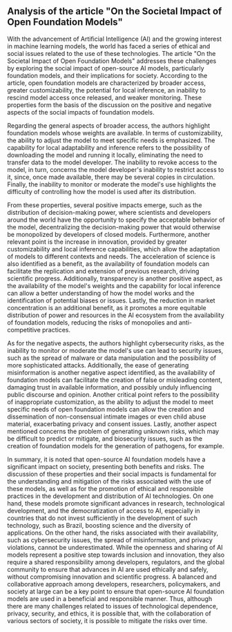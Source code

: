 ## Analysis of the article "On the Societal Impact of Open Foundation Models"

With the advancement of Artificial Intelligence (AI) and the growing interest in machine learning models, the world has faced a series of ethical and social issues related to the use of these technologies. The article "On the Societal Impact of Open Foundation Models" addresses these challenges by exploring the social impact of open-source AI models, particularly foundation models, and their implications for society. According to the article, open foundation models are characterized by broader access, greater customizability, the potential for local inference, an inability to rescind model access once released, and weaker monitoring. These properties form the basis of the discussion on the positive and negative aspects of the social impacts of foundation models.

Regarding the general aspects of broader access, the authors highlight foundation models whose weights are available. In terms of customizability, the ability to adjust the model to meet specific needs is emphasized. The capability for local adaptability and inference refers to the possibility of downloading the model and running it locally, eliminating the need to transfer data to the model developer. The inability to revoke access to the model, in turn, concerns the model developer's inability to restrict access to it, since, once made available, there may be several copies in circulation. Finally, the inability to monitor or moderate the model's use highlights the difficulty of controlling how the model is used after its distribution.

From these properties, several positive impacts emerge, such as the distribution of decision-making power, where scientists and developers around the world have the opportunity to specify the acceptable behavior of the model, decentralizing the decision-making power that would otherwise be monopolized by developers of closed models. Furthermore, another relevant point is the increase in innovation, provided by greater customizability and local inference capabilities, which allow the adaptation of models to different contexts and needs. The acceleration of science is also identified as a benefit, as the availability of foundation models can facilitate the replication and extension of previous research, driving scientific progress. Additionally, transparency is another positive aspect, as the availability of the model's weights and the capability for local inference can allow a better understanding of how the model works and the identification of potential biases or issues. Lastly, the reduction in market concentration is an additional benefit, as it promotes a more equitable distribution of power and resources in the AI ecosystem from the availability of foundation models, reducing the risks of monopolies and anti-competitive practices.

As for the negative aspects, the authors highlight cybersecurity risks, as the inability to monitor or moderate the model's use can lead to security issues, such as the spread of malware or data manipulation and the possibility of more sophisticated attacks. Additionally, the ease of generating misinformation is another negative aspect identified, as the availability of foundation models can facilitate the creation of false or misleading content, damaging trust in available information, and possibly unduly influencing public discourse and opinion. Another critical point refers to the possibility of inappropriate customization, as the ability to adjust the model to meet specific needs of open foundation models can allow the creation and dissemination of non-consensual intimate images or even child abuse material, exacerbating privacy and consent issues. Lastly, another aspect mentioned concerns the problem of generating unknown risks, which may be difficult to predict or mitigate, and biosecurity issues, such as the creation of foundation models for the generation of pathogens, for example.

In summary, it is noted that open-source AI foundation models have a significant impact on society, presenting both benefits and risks. The discussion of these properties and their social impacts is fundamental for the understanding and mitigation of the risks associated with the use of these models, as well as for the promotion of ethical and responsible practices in the development and distribution of AI technologies. On one hand, these models promote significant advances in research, technological development, and the democratization of access to AI, especially in countries that do not invest sufficiently in the development of such technology, such as Brazil, boosting science and the diversity of applications. On the other hand, the risks associated with their availability, such as cybersecurity issues, the spread of misinformation, and privacy violations, cannot be underestimated. While the openness and sharing of AI models represent a positive step towards inclusion and innovation, they also require a shared responsibility among developers, regulators, and the global community to ensure that advances in AI are used ethically and safely, without compromising innovation and scientific progress. A balanced and collaborative approach among developers, researchers, policymakers, and society at large can be a key point to ensure that open-source AI foundation models are used in a beneficial and responsible manner. Thus, although there are many challenges related to issues of technological dependence, privacy, security, and ethics, it is possible that, with the collaboration of various sectors of society, it is possible to mitigate the risks over time.